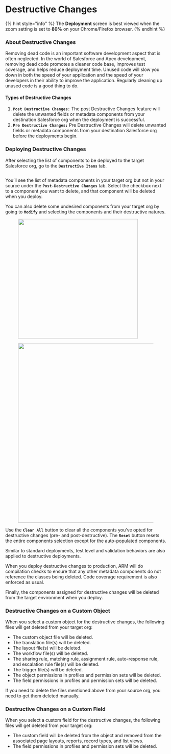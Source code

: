 # Destructive Changes

{% hint style="info" %}
The **Deployment** screen is best viewed when the zoom setting is set to **80%** on your Chrome/Firefox browser.
{% endhint %}

### About Destructive Changes <a href="#destructive-changes" id="destructive-changes"></a>

Removing dead code is an important software development aspect that is often neglected. In the world of Salesforce and Apex development, removing dead code promotes a cleaner code base, improves test coverage, and helps reduce deployment time. Unused code will slow you down in both the speed of your application and the speed of your developers in their ability to improve the application. Regularly cleaning up unused code is a good thing to do.

#### Types of Destructive Changes <a href="#types-of-destructive-changes" id="types-of-destructive-changes"></a>

1. **`Post Destructive Changes:`** The post Destructive Changes feature will delete the unwanted fields or metadata components from your destination Salesforce org when the deployment is successful.
2. **`Pre Destructive Changes:`** Pre Destructive Changes will delete unwanted fields or metadata components from your destination Salesforce org before the deployments begin.

### Deploying Destructive Changes <a href="#deploying-destructive-changes" id="deploying-destructive-changes"></a>

After selecting the list of components to be deployed to the target Salesforce org, go to the **`Destructive Items`** tab.

<figure><img src="https://cdn.document360.io/8711f4e7-c040-4616-aac9-d947f87e4619/Images/Documentation/image-1624943754146.png" alt=""><figcaption></figcaption></figure>

You’ll see the list of metadata components in your target org but not in your source under the **`Post-Destructive Changes`** tab. Select the checkbox next to a component you want to delete, and that component will be deleted when you deploy.

You can also delete some undesired components from your target org by going to **`Modify`** and selecting the components and their destructive natures.

<figure><img src="https://cdn.document360.io/8711f4e7-c040-4616-aac9-d947f87e4619/Images/Documentation/image-1624952462528.png" alt="" width="375"><figcaption></figcaption></figure>

<figure><img src="https://cdn.document360.io/8711f4e7-c040-4616-aac9-d947f87e4619/Images/Documentation/image-1624952723466.png" alt="" width="563"><figcaption></figcaption></figure>

Use the **`Clear All`** button to clear all the components you've opted for destructive changes (pre- and post-destructive). The **`Reset`** button resets the entire components selection except for the auto-populated components.&#x20;

Similar to standard deployments, test level and validation behaviors are also applied to destructive deployments.

When you deploy destructive changes to production, ARM will do compilation checks to ensure that any other metadata components do not reference the classes being deleted. Code coverage requirement is also enforced as usual.

Finally, the components assigned for destructive changes will be deleted from the target environment when you deploy.

### Destructive Changes on a Custom Object <a href="#destructive-changes-on-a-custom-object" id="destructive-changes-on-a-custom-object"></a>

When you select a custom object for the destructive changes, the following files will get deleted from your target org:

* The custom object file will be deleted.
* The translation file(s) will be deleted.
* The layout file(s) will be deleted.
* The workflow file(s) will be deleted.
* The sharing rule, matching rule, assignment rule, auto-response rule, and escalation rule file(s) will be deleted.
* The trigger file(s) will be deleted.
* The object permissions in profiles and permission sets will be deleted.
* The field permissions in profiles and permission sets will be deleted.

If you need to delete the files mentioned above from your source org, you need to get them deleted manually.

### Destructive Changes on a Custom Field <a href="#destructive-changes-on-a-custom-field" id="destructive-changes-on-a-custom-field"></a>

When you select a custom field for the destructive changes, the following files will get deleted from your target org:

* The custom field will be deleted from the object and removed from the associated page layouts, reports, record types, and list views.
* The field permissions in profiles and permission sets will be deleted.
